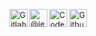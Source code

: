[<img align="left" alt="Gitlab: imsofi" width="32px" src="https://cdn.jsdelivr.net/npm/simple-icons@3/icons/gitlab.svg" />][github-gist]
[<img align="left" alt="@jex@fosstodon.org" width="32px" src="https://cdn.jsdelivr.net/npm/simple-icons@3/icons/mastodon.svg" />][mastodon]
[<img align="left" alt="CodeWars: imsofi" width="32px" src="https://cdn.jsdelivr.net/npm/simple-icons@3/icons/codewars.svg" />][codewars]
[<img align="left" alt="Github Gists: imsofi" width="32px" src="https://cdn.jsdelivr.net/npm/simple-icons@3/icons/github.svg" />][github-gist]

[gitlab]: https://gitlab.com/imsofi
[mastodon]: https://fosstodon.org/@jex
[codewars]: https://www.codewars.com/users/imsofi
[github-gist]: https://gist.github.com/imsofi
